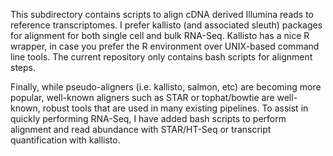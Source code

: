 This subdirectory contains scripts to align cDNA derived Illumina reads to reference transcriptomes. I prefer kallisto (and associated sleuth) packages for alignment for both single cell and bulk RNA-Seq. Kallisto has a nice R wrapper, in case you prefer the R environment over UNIX-based command line tools. The current repository only contains bash scripts for alignment steps.

Finally, while pseudo-aligners (i.e. kallisto, salmon, etc) are becoming more popular, well-known aligners such as STAR or tophat/bowtie are well-known, robust tools that are used in many existing pipelines. To assist in quickly performing RNA-Seq, I have added bash scripts to perform alignment and read abundance with STAR/HT-Seq or transcript quantification with kallisto.
